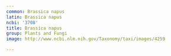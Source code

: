```yaml
---
common: Brassica napus
latin: Brassica napus
ncbi: '3708'
title: Brassica napus
group: Plants and Fungi
image: http://www.ncbi.nlm.nih.gov/Taxonomy/taxi/images/4259

---
```

